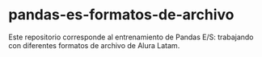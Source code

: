 # pandas-es-formatos-de-archivo
Este repositorio corresponde al entrenamiento de Pandas E/S: trabajando con diferentes formatos de archivo de Alura Latam.
